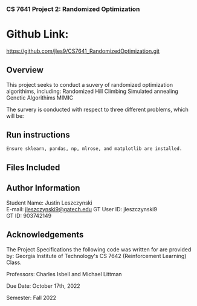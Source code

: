 ### CS 7641 Project 2: Randomized Optimization

# Github Link:
https://github.com/jles9/CS7641_RandomizedOptimization.git

## Overview
This project seeks to conduct a suvery of randomized optimization algorithims, including:
    Randomized Hill Climbing
    Simulated annealing
    Genetic Algorithims
    MIMIC

The survery is conducted with respect to three different problems, which will be:


## Run instructions
    Ensure sklearn, pandas, np, mlrose, and matplotlib are installed.  


## Files Included




## Author Information
Student Name: Justin Leszczynski 	  	   		   	 		  		  		    	  
E-mail: jleszczynski9@gatech.edu
GT User ID: jleszczynski9 	   		   	 		  		  		    	 		 	  
GT ID: 903742149 


## Acknowledgements
The Project Specifications the following code was written for are provided by:
Georgia Institute of Technology's CS 7642 (Reinforcement Learning) Class.

Professors: Charles Isbell and Michael Littman

Due Date: October 17th, 2022

Semester: Fall 2022


